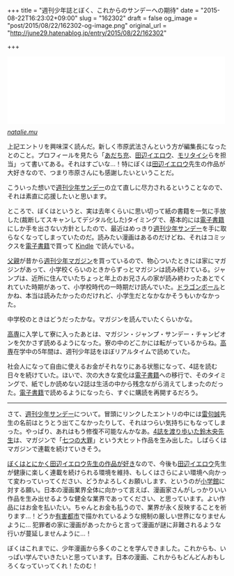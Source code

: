 +++
title = "週刊少年誌とぼく、これからのサンデーへの期待"
date = "2015-08-22T16:23:02+09:00"
slug = "162302"
draft = false
og_image = "post/2015/08/22/162302-og-image.png"
original_url = "http://june29.hatenablog.jp/entry/2015/08/22/162302"

+++

<p><iframe src="//hatenablog-parts.com/embed?url=http%3A%2F%2Fnatalie.mu%2Fcomic%2Fpp%2Fsunday02" title="週刊少年サンデー特集、新編集長・市原武法インタビュー (1/3) - コミックナタリー Power Push" class="embed-card embed-webcard" scrolling="no" frameborder="0" style="display: block; width: 100%; height: 155px; max-width: 500px; margin: 10px 0px;"></iframe><cite class="hatena-citation"><a href="http://natalie.mu/comic/pp/sunday02">natalie.mu</a></cite></p>

<p>上記エントリを興味深く読んだ。新しく市原武法さんという方が編集長になったとのこと。プロフィールを見たら「<a class="keyword" href="http://d.hatena.ne.jp/keyword/%A4%A2%A4%C0%A4%C1%BD%BC">あだち充</a>、<a class="keyword" href="http://d.hatena.ne.jp/keyword/%C5%C4%CA%D5%A5%A4%A5%A8%A5%ED%A5%A6">田辺イエロウ</a>、<a class="keyword" href="http://d.hatena.ne.jp/keyword/%A5%E2%A5%EA%A5%BF%A5%A4%A5%B7">モリタイシ</a>らを担当」って書いてある。それはすごいな…！特にぼくは<a class="keyword" href="http://d.hatena.ne.jp/keyword/%C5%C4%CA%D5%A5%A4%A5%A8%A5%ED%A5%A6">田辺イエロウ</a>先生の作品が大好きなので、つまり市原さんにも感謝したいということだ。</p>

<p>こういった想いで<a class="keyword" href="http://d.hatena.ne.jp/keyword/%BD%B5%B4%A9%BE%AF%C7%AF%A5%B5%A5%F3%A5%C7%A1%BC">週刊少年サンデー</a>の立て直しに尽力されるということなので、それは素直に応援したいと思います。</p>

<p>ところで、ぼくはというと、実は去年くらいに思い切って紙の書籍を一気に手放した(裁断してスキャンしてデジタル化した)タイミングで、基本的には<a class="keyword" href="http://d.hatena.ne.jp/keyword/%C5%C5%BB%D2%BD%F1%C0%D2">電子書籍</a>にしか手を出さない方針としたので、最近はめっきり<a class="keyword" href="http://d.hatena.ne.jp/keyword/%BD%B5%B4%A9%BE%AF%C7%AF%A5%B5%A5%F3%A5%C7%A1%BC">週刊少年サンデー</a>を手に取らなくなってしまっていたのだ。読みたい漫画はあるのだけどね、それはコミックスを<a class="keyword" href="http://d.hatena.ne.jp/keyword/%C5%C5%BB%D2%BD%F1%C0%D2">電子書籍</a>で買って <a class="keyword" href="http://d.hatena.ne.jp/keyword/Kindle">Kindle</a> で読んでいる。</p>

<p><a class="keyword" href="http://d.hatena.ne.jp/keyword/%C9%E3%BF%C6">父親</a>が昔から<a class="keyword" href="http://d.hatena.ne.jp/keyword/%BD%B5%B4%A9%BE%AF%C7%AF%A5%DE%A5%AC%A5%B8%A5%F3">週刊少年マガジン</a>を買っているので、物心ついたときには家にマガジンがあって、小学校くらいのときからずっとマガジンは読み続けている。ジャンプは、近所に住んでいたちょっと年上のお兄さんの家が読み終わったあとでくれていた時期があって、小学校時代の一時期だけ読んでいた。<a class="keyword" href="http://d.hatena.ne.jp/keyword/%A5%C9%A5%E9%A5%B4%A5%F3%A5%DC%A1%BC%A5%EB">ドラゴンボール</a>とかね、本当は読みたかったのだけれど、小学生だとなかなかそうもいかなかった。</p>

<p>中学校のときはどうだったかな。マガジンを読んでいたくらいかな。</p>

<p><a class="keyword" href="http://d.hatena.ne.jp/keyword/%B9%E2%C0%EC">高専</a>に入学して寮に入ったあとは、マガジン・ジャンプ・サンデー・チャンピオンを欠かさず読めるようになった。寮の中のどこかには転がっているからね。<a class="keyword" href="http://d.hatena.ne.jp/keyword/%B9%E2%C0%EC">高専</a>在学中の5年間は、週刊少年誌をほぼリアルタイムで読めていた。</p>

<p>社会人になって自由に使えるお金がそれなりにある状態になって、4誌を読む日々を続けていた。ほいで、次の大きな変化は<a class="keyword" href="http://d.hatena.ne.jp/keyword/%C5%C5%BB%D2%BD%F1%C0%D2">電子書籍</a>への移行で、そのタイミングで、紙でしか読めない2誌は生活の中から残念ながら消えてしまったのだった。<a class="keyword" href="http://d.hatena.ne.jp/keyword/%C5%C5%BB%D2%BD%F1%C0%D2">電子書籍</a>で読めるようになったら、すぐに購読を再開するだろう。</p>

<hr>

<p>さて、<a class="keyword" href="http://d.hatena.ne.jp/keyword/%BD%B5%B4%A9%BE%AF%C7%AF%A5%B5%A5%F3%A5%C7%A1%BC">週刊少年サンデー</a>について。冒頭にリンクしたエントリの中には<a class="keyword" href="http://d.hatena.ne.jp/keyword/%CD%EB%B6%E7%C0%BF">雷句誠</a>先生の名前はとうとう出てこなかったりして、それはつらい気持ちにもなってしまった。やっぱり、あれはもう修復不可能なんかなあ。<a href="http://june29.hatenablog.jp/entry/2014/08/08/214013" title="「七つの大罪」を愛読している。七つの大罪（１）作者: 鈴木央出版社/メーカー: 講談社発売日: 2013/06/28メディア: Kindle版この商品を含むブログを見るアニメ化の決定も発表され、「これでしばらく打ち切りはなさそう」と思って喜んでいる。おお、愛読漫画のアニメ化の発表は、ぼくは、物語がしばらく続きそうでうれ…">4誌を渡り歩いた鈴木央先生</a>は、マガジンで「<a class="keyword" href="http://d.hatena.ne.jp/keyword/%BC%B7%A4%C4%A4%CE%C2%E7%BA%E1">七つの大罪</a>」という大ヒット作品を生み出した。しばらくはマガジンで連載を続けていきそう。</p>

<p><a href="http://june29.hatenablog.jp/entry/2015/05/23/163358" title="もう紙の本は買わない方針なんで、電子書籍化していない「BIRDMEN」という漫画、ずっと読めずにいました。漫画喫茶的なところに立ち寄った機会に、ここぞとばかりに読む！ BIRDMEN 1 (少年サンデーコミックス)作者: 田辺イエロウ出版社/メーカー: 小学館発売日: 2013/10/18メディア: コミックこの商品を…">ぼくはとにかく田辺イエロウ先生の作品が好き</a>なので、今後も<a class="keyword" href="http://d.hatena.ne.jp/keyword/%C5%C4%CA%D5%A5%A4%A5%A8%A5%ED%A5%A6">田辺イエロウ</a>先生が健康に楽しく連載を続けられる環境を維持、もしくはさらによい環境へ向かって変わっていってください、どうかよろしくお願いします、というのが<a class="keyword" href="http://d.hatena.ne.jp/keyword/%BE%AE%B3%D8%B4%DB">小学館</a>に対する願い。日本の漫画業界全体に向かって言えば、漫画家さんがしっかりいい作品を生み出せるような健全な業界であってください、と思っています。よい作品にはお金を払いたい。ちゃんとお金も払うので、業界が永く反映することを祈ります…！どうか<a href="http://www.amazon.co.jp/dp/B00XHS131C/" title="有害都市 上 (ヤングジャンプコミックスDIGITAL) [Kindle版] (筒井哲也): 一度購入いただいた電子漫画は、KindleおよびFire端末、ウェブブラウザ、スマートフォンやタブレットなど、様々な端末でもお楽しみいただけます。読み終えたページ、ブックマークやメモ、ハイライトも同期されますのでご活用ください。">有害都市</a>で描かれているような規制の厳しい世界になりませんように… 犯罪者の家に漫画があったからと言って漫画が謎に非難されるような行いが蔓延しませんように…！</p>

<p>ぼくはこれまでに、少年漫画から多くのことを学んできました。これからも、いっぱい学んでいきたいと思っています。日本の漫画、これからもどんどんおもしろくなっていってくれ！たのむ！</p>